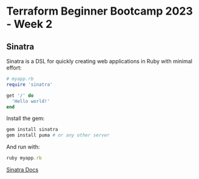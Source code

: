 # Terraform Beginner Bootcamp 2023 - Week 2

## Sinatra

Sinatra is a DSL for quickly creating web applications in Ruby with minimal effort:
```ruby
# myapp.rb
require 'sinatra'

get '/' do
  'Hello world!'
end
```
Install the gem:
```ruby
gem install sinatra
gem install puma # or any other server
```
And run with:
```ruby
ruby myapp.rb
```
[Sinatra Docs](https://sinatrarb.com/intro.html)


